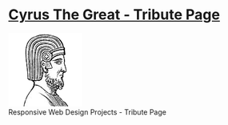 # <a target="_blank" href="https://ardeshirv.github.io/CyrusTheGreat/">Cyrus The Great - Tribute Page</a>
<img src="https://github.com/ArdeshirV/CyrusTheGreat/blob/master/img/CyrusTheGreat.png" alt="Cyrus The Great">
<br/>
Responsive Web Design Projects - Tribute Page
